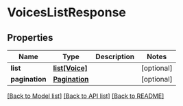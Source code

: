 # VoicesListResponse

## Properties
Name | Type | Description | Notes
------------ | ------------- | ------------- | -------------
**list** | [**list[Voice]**](Voice.md) |  | [optional] 
**pagination** | [**Pagination**](Pagination.md) |  | [optional] 

[[Back to Model list]](../README.md#documentation-for-models) [[Back to API list]](../README.md#documentation-for-api-endpoints) [[Back to README]](../README.md)

